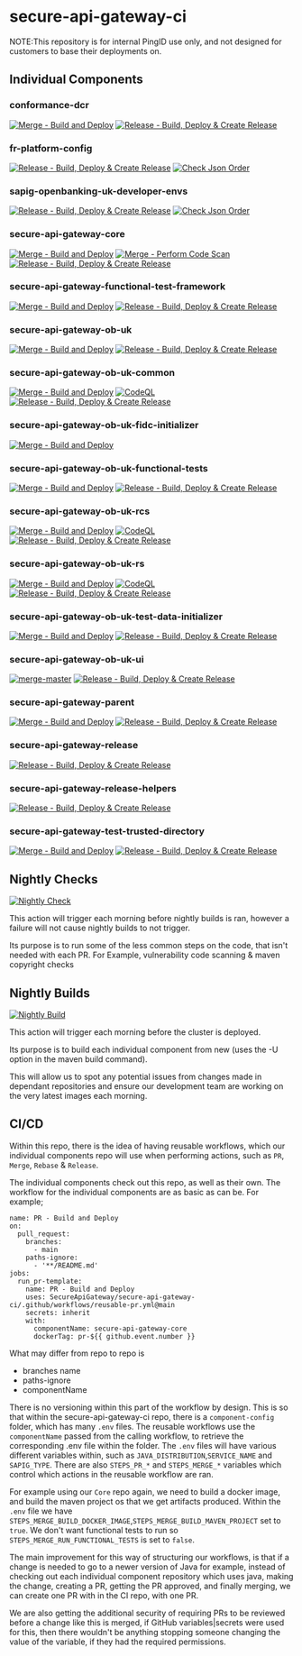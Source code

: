 # secure-api-gateway-ci  
NOTE:This repository is for internal PingID use only, and not designed for customers to base their deployments on.
## Individual Components
### conformance-dcr
[![Merge - Build and Deploy](https://github.com/SecureApiGateway/conformance-dcr/actions/workflows/merge.yml/badge.svg)](https://github.com/SecureApiGateway/conformance-dcr/actions/workflows/merge.yml)
[![Release - Build, Deploy & Create Release](https://github.com/SecureApiGateway/conformance-dcr/actions/workflows/release.yml/badge.svg)](https://github.com/SecureApiGateway/conformance-dcr/actions/workflows/release.yml)
### fr-platform-config
[![Release - Build, Deploy & Create Release](https://github.com/SecureApiGateway/fr-platform-config/actions/workflows/release.yml/badge.svg)](https://github.com/SecureApiGateway/fr-platform-config/actions/workflows/release.yml)
[![Check Json Order](https://github.com/SecureApiGateway/fr-platform-config/actions/workflows/merge.yml/badge.svg)](https://github.com/SecureApiGateway/fr-platform-config/actions/workflows/merge.yml)
### sapig-openbanking-uk-developer-envs
[![Release - Build, Deploy & Create Release](https://github.com/SecureApiGateway/sapig-openbanking-uk-developer-envs/actions/workflows/release.yml/badge.svg)](https://github.com/SecureApiGateway/sapig-openbanking-uk-developer-envs/actions/workflows/release.yml)
[![Check Json Order](https://github.com/SecureApiGateway/sapig-openbanking-uk-developer-envs/actions/workflows/merge.yml/badge.svg)](https://github.com/SecureApiGateway/sapig-openbanking-uk-developer-envs/actions/workflows/merge.yml)
### secure-api-gateway-core
[![Merge - Build and Deploy](https://github.com/SecureApiGateway/secure-api-gateway-core/actions/workflows/merge.yml/badge.svg)](https://github.com/SecureApiGateway/secure-api-gateway-core/actions/workflows/merge.yml)
[![Merge - Perform Code Scan](https://github.com/SecureApiGateway/secure-api-gateway-core/actions/workflows/codeql.yml/badge.svg)](https://github.com/SecureApiGateway/secure-api-gateway-core/actions/workflows/codeql.yml)
[![Release - Build, Deploy & Create Release](https://github.com/SecureApiGateway/secure-api-gateway-core/actions/workflows/release.yml/badge.svg)](https://github.com/SecureApiGateway/secure-api-gateway-core/actions/workflows/release.yml)
### secure-api-gateway-functional-test-framework
[![Merge - Build and Deploy](https://github.com/SecureApiGateway/secure-api-gateway-functional-test-framework/actions/workflows/merge.yml/badge.svg)](https://github.com/SecureApiGateway/secure-api-gateway-functional-test-framework/actions/workflows/merge.yml)
[![Release - Build, Deploy & Create Release](https://github.com/SecureApiGateway/secure-api-gateway-functional-test-framework/actions/workflows/release.yml/badge.svg)](https://github.com/SecureApiGateway/secure-api-gateway-functional-test-framework/actions/workflows/release.yml)
### secure-api-gateway-ob-uk
[![Merge - Build and Deploy](https://github.com/SecureApiGateway/secure-api-gateway-ob-uk/actions/workflows/merge.yml/badge.svg)](https://github.com/SecureApiGateway/secure-api-gateway-ob-uk/actions/workflows/merge.yml)
[![Release - Build, Deploy & Create Release](https://github.com/SecureApiGateway/secure-api-gateway-ob-uk/actions/workflows/release.yml/badge.svg)](https://github.com/SecureApiGateway/secure-api-gateway-ob-uk/actions/workflows/release.yml)
### secure-api-gateway-ob-uk-common
[![Merge - Build and Deploy](https://github.com/SecureApiGateway/secure-api-gateway-ob-uk-common/actions/workflows/merge.yml/badge.svg)](https://github.com/SecureApiGateway/secure-api-gateway-ob-uk-common/actions/workflows/merge.yml)
[![CodeQL](https://github.com/SecureApiGateway/secure-api-gateway-ob-uk-common/actions/workflows/codeql.yml/badge.svg)](https://github.com/SecureApiGateway/secure-api-gateway-ob-uk-common/actions/workflows/codeql.yml)
[![Release - Build, Deploy & Create Release](https://github.com/SecureApiGateway/secure-api-gateway-ob-uk-common/actions/workflows/release.yml/badge.svg)](https://github.com/SecureApiGateway/secure-api-gateway-ob-uk-common/actions/workflows/release.yml)
### secure-api-gateway-ob-uk-fidc-initializer
[![Merge - Build and Deploy](https://github.com/SecureApiGateway/secure-api-gateway-ob-uk-fidc-initializer/actions/workflows/merge.yml/badge.svg)](https://github.com/SecureApiGateway/secure-api-gateway-ob-uk-fidc-initializer/actions/workflows/merge.yml)
### secure-api-gateway-ob-uk-functional-tests
[![Merge - Build and Deploy](https://github.com/SecureApiGateway/secure-api-gateway-ob-uk-functional-tests/actions/workflows/merge.yml/badge.svg)](https://github.com/SecureApiGateway/secure-api-gateway-ob-uk-functional-tests/actions/workflows/merge.yml)
[![Release - Build, Deploy & Create Release](https://github.com/SecureApiGateway/secure-api-gateway-ob-uk-functional-tests/actions/workflows/release.yml/badge.svg)](https://github.com/SecureApiGateway/secure-api-gateway-ob-uk-functional-tests/actions/workflows/release.yml)
### secure-api-gateway-ob-uk-rcs
[![Merge - Build and Deploy](https://github.com/SecureApiGateway/secure-api-gateway-ob-uk-rcs/actions/workflows/merge.yml/badge.svg)](https://github.com/SecureApiGateway/secure-api-gateway-ob-uk-rcs/actions/workflows/merge.yml)
[![CodeQL](https://github.com/SecureApiGateway/secure-api-gateway-ob-uk-rcs/actions/workflows/codeql.yml/badge.svg)](https://github.com/SecureApiGateway/secure-api-gateway-ob-uk-rcs/actions/workflows/codeql.yml)
[![Release - Build, Deploy & Create Release](https://github.com/SecureApiGateway/secure-api-gateway-ob-uk-rcs/actions/workflows/release.yml/badge.svg)](https://github.com/SecureApiGateway/secure-api-gateway-ob-uk-rcs/actions/workflows/release.yml)
### secure-api-gateway-ob-uk-rs
[![Merge - Build and Deploy](https://github.com/SecureApiGateway/secure-api-gateway-ob-uk-rs/actions/workflows/merge.yml/badge.svg)](https://github.com/SecureApiGateway/secure-api-gateway-ob-uk-rs/actions/workflows/merge.yml)
[![CodeQL](https://github.com/SecureApiGateway/secure-api-gateway-ob-uk-rs/actions/workflows/codeql.yml/badge.svg)](https://github.com/SecureApiGateway/secure-api-gateway-ob-uk-rs/actions/workflows/codeql.yml)
[![Release - Build, Deploy & Create Release](https://github.com/SecureApiGateway/secure-api-gateway-ob-uk-rs/actions/workflows/release.yml/badge.svg)](https://github.com/SecureApiGateway/secure-api-gateway-ob-uk-rs/actions/workflows/release.yml)
### secure-api-gateway-ob-uk-test-data-initializer
[![Merge - Build and Deploy](https://github.com/SecureApiGateway/secure-api-gateway-ob-uk-test-data-initializer/actions/workflows/merge.yml/badge.svg)](https://github.com/SecureApiGateway/secure-api-gateway-ob-uk-test-data-initializer/actions/workflows/merge.yml)
[![Release - Build, Deploy & Create Release](https://github.com/SecureApiGateway/secure-api-gateway-ob-uk-test-data-initializer/actions/workflows/release.yml/badge.svg)](https://github.com/SecureApiGateway/secure-api-gateway-ob-uk-test-data-initializer/actions/workflows/release.yml)
### secure-api-gateway-ob-uk-ui
[![merge-master](https://github.com/SecureApiGateway/secure-api-gateway-ob-uk-ui/actions/workflows/merge.yml/badge.svg)](https://github.com/SecureApiGateway/secure-api-gateway-ob-uk-ui/actions/workflows/merge.yml)
[![Release - Build, Deploy & Create Release](https://github.com/SecureApiGateway/secure-api-gateway-ob-uk-ui/actions/workflows/release-rcs.yml/badge.svg)](https://github.com/SecureApiGateway/secure-api-gateway-ob-uk-ui/actions/workflows/release-rcs.yml)
### secure-api-gateway-parent
[![Merge - Build and Deploy](https://github.com/SecureApiGateway/secure-api-gateway-parent/actions/workflows/merge.yml/badge.svg)](https://github.com/SecureApiGateway/secure-api-gateway-parent/actions/workflows/merge.yml)
[![Release - Build, Deploy & Create Release](https://github.com/SecureApiGateway/secure-api-gateway-parent/actions/workflows/release.yml/badge.svg)](https://github.com/SecureApiGateway/secure-api-gateway-parent/actions/workflows/release.yml)
### secure-api-gateway-release
[![Release - Build, Deploy & Create Release](https://github.com/SecureApiGateway/secure-api-gateway-releases/actions/workflows/release.yml/badge.svg)](https://github.com/SecureApiGateway/secure-api-gateway-releases/actions/workflows/release.yml)
### secure-api-gateway-release-helpers
[![Release - Build, Deploy & Create Release](https://github.com/SecureApiGateway/secure-api-gateway-releases-helpers/actions/workflows/release.yml/badge.svg)](https://github.com/SecureApiGateway/secure-api-gateway-releases-helpers/actions/workflows/release.yml)
### secure-api-gateway-test-trusted-directory
[![Merge - Build and Deploy](https://github.com/SecureApiGateway/secure-api-gateway-test-trusted-directory/actions/workflows/merge.yml/badge.svg)](https://github.com/SecureApiGateway/secure-api-gateway-test-trusted-directory/actions/workflows/merge.yml)
[![Release - Build, Deploy & Create Release](https://github.com/SecureApiGateway/secure-api-gateway-test-trusted-directory/actions/workflows/release.yml/badge.svg)](https://github.com/SecureApiGateway/secure-api-gateway-test-trusted-directory/actions/workflows/release.yml)
## Nightly Checks
[![Nightly Check](https://github.com/SecureApiGateway/secure-api-gateway-ci/actions/workflows/nightly-check.yml/badge.svg)](https://github.com/SecureApiGateway/secure-api-gateway-ci/actions/workflows/nightly-check.yml)

This action will trigger each morning before nightly builds is ran, however a failure will not cause nightly builds to not trigger.

Its purpose is to run some of the less common steps on the code, that isn't needed with each PR. For Example, vulnerability code scanning & maven copyright checks
## Nightly Builds
[![Nightly Build](https://github.com/SecureApiGateway/secure-api-gateway-ci/actions/workflows/nightly-build.yml/badge.svg)](https://github.com/SecureApiGateway/secure-api-gateway-ci/actions/workflows/nightly-build.yml)

This action will trigger each morning before the cluster is deployed. 

Its purpose is to build each individual component from new (uses the -U option in the maven build command).

This will allow us to spot any potential issues from changes made in dependant repositories and ensure our development team are working on the very latest images each morning. 

## CI/CD

Within this repo, there is the idea of having reusable workflows, which our individual components repo will use when performing actions, such as `PR`, `Merge`, `Rebase` & `Release`. 

The individual components check out this repo, as well as their own. The workflow for the individual components are as basic as can be. For example;

```
name: PR - Build and Deploy
on:
  pull_request:
    branches:
      - main
    paths-ignore:
      - '**/README.md'
jobs:
  run_pr-template:
    name: PR - Build and Deploy
    uses: SecureApiGateway/secure-api-gateway-ci/.github/workflows/reusable-pr.yml@main
    secrets: inherit
    with:
      componentName: secure-api-gateway-core
      dockerTag: pr-${{ github.event.number }}
```

What may differ from repo to repo is
- branches name
- paths-ignore
- componentName

There is no versioning within this part of the workflow by design. This is so that within the secure-api-gateway-ci repo, there is a `component-config` folder, which has many `.env` files. The reusable workflows use the `componentName` passed from the calling workflow, to retrieve the corresponding .env file within the folder. The `.env` files will have various different variables within, such as `JAVA_DISTRIBUTION`,`SERVICE_NAME` and `SAPIG_TYPE`. There are also `STEPS_PR_*` and `STEPS_MERGE_*` variables which control which actions in the reusable workflow are ran. 

For example using our `Core` repo again, we need to build a docker image, and build the maven project os that we get artifacts produced. Within the `.env` file we have `STEPS_MERGE_BUILD_DOCKER_IMAGE`,`STEPS_MERGE_BUILD_MAVEN_PROJECT` set to `true`. We don't want functional tests to run so `STEPS_MERGE_RUN_FUNCTIONAL_TESTS` is set to `false`. 

The main improvement for this way of structuring our workflows, is that if a change is needed to go to a newer version of Java for example, instead of checking out each individual component repository which uses java, making the change, creating a PR, getting the PR approved, and finally merging, we can create one PR with in the CI repo, with one PR.

We are also getting the additional security of requiring PRs to be reviewed before a change like this is merged, if GitHub variables|secrets were used for this, then there wouldn't be anything stopping someone changing the value of the variable, if they had the required permissions. 

